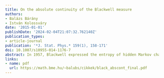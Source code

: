 ```yaml
---
title: On the absolute continuity of the Blackwell measure
authors:
- Balázs Bárány
- István Kolossváry
date: '2015-01-01'
publishDate: '2024-02-04T21:07:32.762140Z'
publication_types:
- article-journal
publication: '*J. Stat. Phys.* 159(1), 158-171'
doi: 10.1007/s10955-014-1176-7
abstract: In 1957, Blackwell expressed the entropy of hidden Markov chains using a measure which can be characterised as an invariant measure for an iterated function system with place-dependent weights. This measure, called the Blackwell measure, plays a central role in understanding the entropy rate and other important characteristics of fundamental models in information theory. We show that for a suitable set of parameter values the Blackwell measure is absolutely continuous for almost every parameter in the case of binary symmetric channels.
links:
- name: pdf
  url: https://math.bme.hu/~balubs/cikkek/black_abscont_final.pdf
---
```

